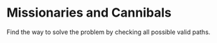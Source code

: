 # Missionaries and Cannibals

Find the way to solve the problem by checking all possible valid paths.

